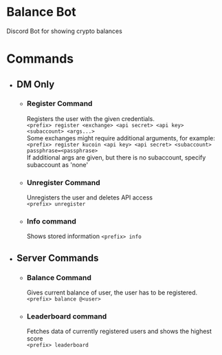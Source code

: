 # Balance Bot
Discord Bot for showing crypto balances

# Commands
- ## DM Only 
  - ### Register Command
    Registers the user with the given credentials. <br>
    `<prefix> register <exchange> <api secret> <api key> <subaccount> <args...>` <br>
    Some exchanges might require additional arguments, for example: <br>
    `<prefix> register kucoin <api key> <api secret> <subaccount> passphrase=<passphrase>` <br>
    If additional args are given, but there is no subaccount, specify subaccount as 'none'
  - ### Unregister Command  
    Unregisters the user and deletes API access <br>
    `<prefix> unregister`
  - ### Info command
    Shows stored information
    `<prefix> info`
    
- ## Server Commands
  - ### Balance Command 
    Gives current balance of user, the user has to be registered.<br>
    `<prefix> balance @<user>`
  - ### Leaderboard command
    Fetches data of currently registered users and shows the highest score <br>
    `<prefix> leaderboard`
  
  